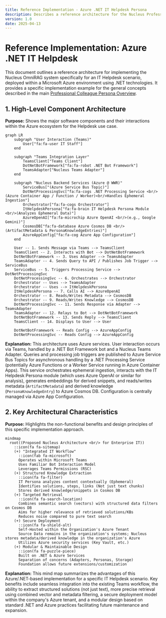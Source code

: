 ```yaml
---
title: Reference Implementation - Azure .NET IT Helpdesk Persona
description: Describes a reference architecture for the Nucleus Professional Persona in an IT Helpdesk scenario, deployed on Azure using .NET.
version: 1.0
date: 2025-04-13
---
```


# Reference Implementation: Azure .NET IT Helpdesk

This document outlines a reference architecture for implementing the Nucleus OmniRAG system specifically for an IT Helpdesk scenario, deployed within a Microsoft Azure environment using .NET technologies. It provides a specific implementation example for the general concepts described in the main [Professional Colleague Persona Overview](../ARCHITECTURE_PERSONAS_PROFESSIONAL.md).

## 1. High-Level Component Architecture

**Purpose:** Shows the major software components and their interactions within the Azure ecosystem for the Helpdesk use case.

```mermaid
graph LR
    subgraph "User Interaction (Teams)"
        User["fa:fa-user IT Staff"]
    end

    subgraph "Teams Integration Layer"
        TeamsClient["Teams Client"]
        DotNetBotFramework["fa:fa-robot .NET Bot Framework"]
        TeamsAdapter["Nucleus Teams Adapter"]
    end

    subgraph "Nucleus Backend Services (Azure @ WWR)"
        ServiceBus["(Azure Service Bus Topic)"]
        DotNetProcessingSvc["fa:fa-cogs .NET Processing Service <br/>(Azure Container App / Function / Worker)<br/>Handles Ephemeral Ingestion"]
        Orchestrator["fa:fa-cogs Orchestrator"]
        ItHelpdeskPersona["fa:fa-brain IT Helpdesk Persona Module <br/>(Analyzes Ephemeral Data)"]
        AzureOpenAI["fa:fa-microchip Azure OpenAI <br/>(e.g., Google Gemini)"]
        CosmosDB["fa:fa-database Azure Cosmos DB <br/>(ArtifactMetadata & PersonaKnowledgeEntries)"]
        AzureAppConfig["fa:fa-cog Azure App Configuration"]
    end

    User -- 1. Sends Message via Teams --> TeamsClient
    TeamsClient -- 2. Interacts with Bot --> DotNetBotFramework
    DotNetBotFramework -- 3. Uses Adapter --> TeamsAdapter
    TeamsAdapter -- 4. Sends Query to API / Publishes Job Trigger --> ServiceBus
    ServiceBus -- 5. Triggers Processing Service --> DotNetProcessingSvc
    DotNetProcessingSvc -- 6. Orchestrates --> Orchestrator
    Orchestrator -- Uses --> TeamsAdapter
    Orchestrator -- Uses --> ItHelpdeskPersona
    ItHelpdeskPersona -- 7. Calls AI --> AzureOpenAI
    Orchestrator -- 8. Reads/Writes Metadata --> CosmosDB
    Orchestrator -- 9. Reads/Writes Knowledge --> CosmosDB
    DotNetProcessingSvc -- 11. Sends Response via Adapter --> TeamsAdapter
    TeamsAdapter -- 12. Relays to Bot --> DotNetBotFramework
    DotNetBotFramework -- 13. Sends Reply --> TeamsClient
    TeamsClient -- 14. Displays to User --> User

    DotNetBotFramework -- Reads Config --> AzureAppConfig
    DotNetProcessingSvc -- Reads Config --> AzureAppConfig
```

**Explanation:** This architecture uses Azure services. User interaction occurs via Teams, handled by a .NET Bot Framework bot and a Nucleus Teams Adapter. Queries and processing job triggers are published to Azure Service Bus Topics for asynchronous handling by a .NET Processing Service (potentially Azure Functions or a Worker Service running in Azure Container Apps). This service orchestrates ephemeral ingestion, interacts with the IT Helpdesk Persona module (which uses Azure OpenAI or similar for analysis), generates embeddings for derived snippets, and reads/writes metadata (`ArtifactMetadata`) and derived knowledge (`PersonaKnowledgeEntry`) to Azure Cosmos DB. Configuration is centrally managed via Azure App Configuration.

## 2. Key Architectural Characteristics

**Purpose:** Highlights the non-functional benefits and design principles of this specific implementation approach.

```mermaid
mindmap
  root((Proposed Nucleus Architecture <br/> for Enterprise IT))
    ::icon(fa fa-sitemap)
    (+) "Integrated IT Workflow"
      ::icon(fab fa-microsoft)
      Operates within Microsoft Teams
      Uses Familiar Bot Interaction Model
      Leverages Teams Permissions (RSC)
    (+) Structured Knowledge Extraction
      ::icon(fa fa-filter)
      IT Persona analyzes content contextually (Ephemeral)
      Identifies solutions, steps, links (Not just text chunks)
      Stores derived knowledge/snippets in Cosmos DB
    (+) Targeted Retrieval
      ::icon(fa fa-search-location)
      Combines semantic search (vectors) with structured data filters on Cosmos DB
      Aims for higher relevance of retrieved solutions/KBs
      Reduces noise compared to pure text search
    (+) Secure Deployment
      ::icon(fa fa-shield-alt)
      Self-Hosted within the Organization's Azure Tenant
      Source Data remains in the organization's systems; Nucleus stores metadata/derived knowledge in the organization's Azure
      Utilizes Azure security services (Key Vault, etc.)
    (+) Modular & Maintainable Design
      ::icon(fa fa-puzzle-piece)
      Built on .NET & Azure Services
      Separation of concerns (Adapters, Personas, Storage)
      Foundation allows future extensions/customization
```

**Explanation:** This mind map summarizes the advantages of this Azure/.NET-based implementation for a specific IT Helpdesk scenario. Key benefits include seamless integration into the existing Teams workflow, the ability to extract structured solutions (not just text), more precise retrieval using combined vector and metadata filtering, a secure deployment model within the company's Azure tenant, and a modular design based on standard .NET and Azure practices facilitating future maintenance and expansion.
